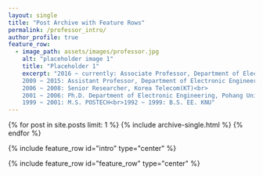 ```yaml
---
layout: single
title: "Post Archive with Feature Rows"
permalink: /professor_intro/
author_profile: true
feature_row:
  - image_path: assets/images/professor.jpg
    alt: "placeholder image 1"
    title: "Placeholder 1"
    excerpt: "2016 ~ currently: Associate Professor, Department of Electronic Engineering, Kyungpook National University (KNU)<br>
    2009 ~ 2015: Assistant Professor, Department of Electronic Engineering, Daegu University<br>
    2006 ~ 2008: Senior Researcher, Korea Telecom(KT)<br>
    2001 ~ 2006: Ph.D. Department of Electronic Engineering, Pohang University of Science and Technology (POSTECH)<br>
    1999 ~ 2001: M.S. POSTECH<br>1992 ~ 1999: B.S. EE. KNU"
---
```

{% for post in site.posts limit: 1 %}
  {% include archive-single.html %}
{% endfor %}

{% include feature_row id="intro" type="center" %}

{% include feature_row id="feature_row" type="center" %}
